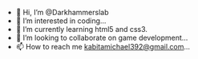 - 👋 Hi, I’m @Darkhammerslab
- 👀 I’m interested in coding...
- 🌱 I’m currently learning html5 and css3.
- 💞️ I’m looking to collaborate on game development...
- 📫 How to reach me kabitamichael392@gmail.com...

<!---
Darkhammerslab/Darkhammerslab is a ✨ special ✨ repository because its `README.md` (this file) appears on your GitHub profile.
You can click the Preview link to take a look at your changes.
--->
